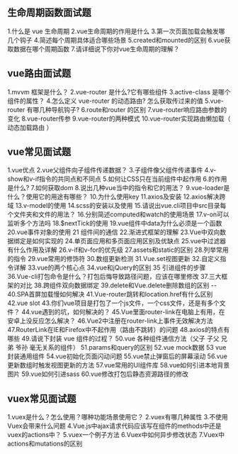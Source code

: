 ## 生命周期函数面试题

1.什么是 vue 生命周期
2.vue生命周期的作用是什么
3.第一次页面加载会触发哪几个钩子
4.简述每个周期具体适合哪些场景
5.created和mounted的区别
6.vue获取数据在哪个周期函数
7.请详细说下你对vue生命周期的理解？
## vue路由面试题

1.mvvm 框架是什么？
2.vue-router 是什么?它有哪些组件
3.active-class 是哪个组件的属性？
4.怎么定义 vue-router 的动态路由? 怎么获取传过来的值
5.vue-router 有哪几种导航钩子?
6.route和router 的区别
7.vue-router响应路由参数的变化
8.vue-router传参
9.vue-router的两种模式
10.vue-router实现路由懒加载（ 动态加载路由 ）
## vue常见面试题

1.vue优点
2.vue父组件向子组件传递数据？
3.子组件像父组件传递事件
4.v-show和v-if指令的共同点和不同点
5.如何让CSS只在当前组件中起作用
6.的作用是什么?
7.如何获取dom
8.说出几种vue当中的指令和它的用法？
9.vue-loader是什么？使用它的用途有哪些？
10.为什么使用key
11.axios及安装
12.axios解决跨域
13.v-model的使用
14.scss的安装以及使用
15.请说出vue.cli项目中src目录每个文件夹和文件的用法？
16.分别简述computed和watch的使用场景
17.v-on可以监听多个方法吗
18.$nextTick的使用
19.vue组件中data为什么必须是一个函数
20.vue事件对象的使用
21 组件间的通信
22.渐进式框架的理解
23.Vue中双向数据绑定是如何实现的
24.单页面应用和多页面应用区别及优缺点
25.vue中过滤器有什么作用及详解
26.v-if和v-for的优先级
27.assets和static的区别
28.列举常用的指令
29.vue常用的修饰符
30.数组更新检测
31.Vue.set视图更新
32.自定义指令详解
33.vue的两个核心点
34.vue和jQuery的区别
35 引进组件的步骤
36.Vue-cli打包命令是什么？打包后悔导致路径问题，应该在哪里修改
37.三大框架的对比
38.跨组件双向数据绑定
39.delete和Vue.delete删除数组的区别  -- 
40.SPA首屏加载慢如何解决
41.Vue-router跳转和location.href有什么区别
42.vue slot
43.你们vue项目是打包了一个js文件，一个css文件，还是有多个文件？
44.vue遇到的坑，如何解决的？
45.Vue里面router-link在电脑上有用，在安卓上没反应怎么解决？
46.Vue2中注册在router-link上事件无效解决方法
47.RouterLink在IE和Firefox中不起作用（路由不跳转）的问题
48.axios的特点有哪些
49.请说下封装 vue 组件的过程？
50.vue 各种组件通信方法（父子 子父 兄弟 爷孙 毫无关系的组件）
51.params和query的区别
52.vue mock数据
53 vue封装通用组件
54.vue初始化页面闪动问题
55.vue禁止弹窗后的屏幕滚动
56.vue更新数组时触发视图更新的方法
57.vue常用的UI组件库
58.vue如何引进本地背景图片
59.vue如何引进sass
60.vue修改打包后静态资源路径的修改
## vuex常见面试题

1.vuex是什么？怎么使用？哪种功能场景使用它？
2.vuex有哪几种属性
3.不使用Vuex会带来什么问题
4.Vue.js中ajax请求代码应该写在组件的methods中还是vuex的actions中？
5.vuex一个例子方法
6.Vuex中如何异步修改状态
7.Vuex中actions和mutations的区别
